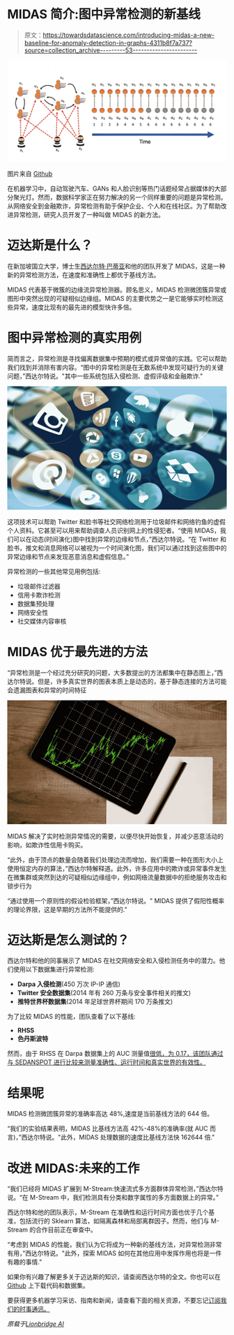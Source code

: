 # MIDAS 简介:图中异常检测的新基线

> 原文：<https://towardsdatascience.com/introducing-midas-a-new-baseline-for-anomaly-detection-in-graphs-4311b8f7a737?source=collection_archive---------53----------------------->

![](img/73f94151d0f54314a71bf9b761cbe65b.png)

图片来自 [Github](https://github.com/bhatiasiddharth/MIDAS)

在机器学习中，自动驾驶汽车、GANs 和人脸识别等热门话题经常占据媒体的大部分聚光灯。然而，数据科学家正在努力解决的另一个同样重要的问题是异常检测。从网络安全到金融欺诈，异常检测有助于保护企业、个人和在线社区。为了帮助改进异常检测，研究人员开发了一种叫做 MIDAS 的新方法。

# 迈达斯是什么？

在新加坡国立大学，博士生[西达尔特·巴蒂亚](https://www.comp.nus.edu.sg/~sbhatia/)和他的团队开发了 MIDAS，这是一种新的异常检测方法，在速度和准确性上都优于基线方法。

MIDAS 代表基于微簇的边缘流异常检测器。顾名思义，MIDAS 检测微团簇异常或图形中突然出现的可疑相似边缘组。MIDAS 的主要优势之一是它能够实时检测这些异常，速度比现有的最先进的模型快许多倍。

# 图中异常检测的真实用例

简而言之，异常检测是寻找偏离数据集中预期的模式或异常值的实践。它可以帮助我们找到并消除有害内容。“图中的异常检测是在无数系统中发现可疑行为的关键问题，”西达尔特说。"其中一些系统包括入侵检测、虚假评级和金融欺诈."

![](img/451a55549e1ce82e5c4ef03d4df4cff0.png)

这项技术可以帮助 Twitter 和脸书等社交网络检测用于垃圾邮件和网络钓鱼的虚假个人资料。它甚至可以用来帮助调查人员识别网上的性侵犯者。“使用 MIDAS，我们可以在动态(时间演化)图中找到异常的边缘和节点，”西达尔特说。“在 Twitter 和脸书，推文和消息网络可以被视为一个时间演化图，我们可以通过找到这些图中的异常边缘和节点来发现恶意消息和虚假信息。”

异常检测的一些其他常见用例包括:

*   垃圾邮件过滤器
*   信用卡欺诈检测
*   数据集预处理
*   网络安全性
*   社交媒体内容审核

# MIDAS 优于最先进的方法

“异常检测是一个经过充分研究的问题，大多数提出的方法都集中在静态图上，”西达尔特说。但是，许多真实世界的图表本质上是动态的，基于静态连接的方法可能会遗漏图表和异常的时间特征

![](img/31adcde68bdd089a36f6e9bc97461802.png)

MIDAS 解决了实时检测异常情况的需要，以便尽快开始恢复，并减少恶意活动的影响，如欺诈性信用卡购买。

“此外，由于顶点的数量会随着我们处理边流而增加，我们需要一种在图形大小上使用恒定内存的算法，”西达尔特解释道。此外，许多应用中的欺诈或异常事件发生在微集群或突然到达的可疑相似边缘组中，例如网络流量数据中的拒绝服务攻击和锁步行为

“通过使用一个原则性的假设检验框架，”西达尔特说。" MIDAS 提供了假阳性概率的理论界限，这是早期的方法所不能提供的."

# 迈达斯是怎么测试的？

西达尔特和他的同事展示了 MIDAS 在社交网络安全和入侵检测任务中的潜力。他们使用以下数据集进行异常检测:

*   **Darpa 入侵检测**(450 万次 IP-IP 通信)
*   **Twitter 安全数据集**(2014 年有 260 万条与安全事件相关的推文)
*   **推特世界杯数据集**(2014 年足球世界杯期间 170 万条推文)

为了比较 MIDAS 的性能，团队查看了以下基线:

*   **RHSS**
*   **色丹斯波特**

然而，由于 RHSS 在 Darpa 数据集上的 AUC 测量值[很低，为 0.17，该团队通过与 SEDANSPOT 进行比较来测量准确性、运行时间和真实世界的有效性。](https://www.kdnuggets.com/2010/09/pub-is-auc-the-best-measure.html)

# 结果呢

MIDAS 检测微团簇异常的准确率高达 48%,速度是当前基线方法的 644 倍。

“我们的实验结果表明，MIDAS 比基线方法高 42%-48%的准确率(就 AUC 而言)，”西达尔特说。"此外，MIDAS 处理数据的速度比基线方法快 162644 倍."

# 改进 MIDAS:未来的工作

“我们已经将 MIDAS 扩展到 M-Stream:快速流式多方面群体异常检测，”西达尔特说。“在 M-Stream 中，我们检测具有分类和数字属性的多方面数据上的异常。”

西达尔特和他的团队表示，M-Stream 在准确性和运行时间方面也优于几个基准，包括流行的 Sklearn 算法，如隔离森林和局部离群因子。然而，他们与 M-Stream 的合作目前正在审查中。

“考虑到 MIDAS 的性能，我们认为它将成为一种新的基线方法，对异常检测非常有用，”西达尔特说。"此外，探索 MIDAS 如何在其他应用中发挥作用也将是一件有趣的事情."

如果你有兴趣了解更多关于迈达斯的知识，请查阅西达尔特的全文。你也可以在 [Github](https://github.com/bhatiasiddharth/MIDAS) 上下载代码和数据集。

要获得更多机器学习采访、指南和新闻，请查看下面的相关资源，不要忘记[订阅我们的时事通讯。](https://lionbridge.ai/ai-newsletter-subscription/)

*原载于*[*Lionbridge AI*](https://lionbridge.ai/articles/introducing-midas-a-new-baseline-for-anomaly-detection-in-graphs/)